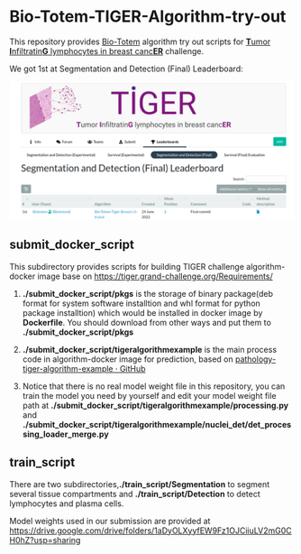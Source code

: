 ﻿# Bio-Totem-TIGER-Algorithm-try-out

This repository provides [Bio-Totem](https://grand-challenge.org/users/Biototem/) algorithm try out scripts for [**T**umor **I**nfiltratin**G** lymphocytes in breast canc**ER**](https://tiger.grand-challenge.org/) challenge.

We got 1st at Segmentation and Detection (Final) Leaderboard:

![](./img/final_seg_det.png)

## submit_docker_script

This subdirectory provides scripts for building TIGER challenge  algorithm-docker image base on https://tiger.grand-challenge.org/Requirements/

1. **./submit_docker_script/pkgs** is the storage of  binary package(deb format for system software installtion and whl format for python package installtion) which would be installed  in docker image by **Dockerfile**. You should download from other ways and put them to **./submit_docker_script/pkgs** 

2. **./submit_docker_script/tigeralgorithmexample** is the main process code in algorithm-docker image for prediction, based on [pathology-tiger-algorithm-example · GitHub](https://github.com/DIAGNijmegen/pathology-tiger-algorithm-example/tree/main/tigeralgorithmexample) 

3. Notice that there is no real model weight file in this repository, you can train the model you need by yourself and edit your model weight file path at **./submit_docker_script/tigeralgorithmexample/processing.py** and **./submit_docker_script/tigeralgorithmexample/nuclei_det/det_processing_loader_merge.py**

## train_script

There are two subdirectories,**./train_script/Segmentation** to segment several tissue compartments and **./train_script/Detection** to detect lymphocytes and plasma cells.

Model weights used in our submission are provided at https://drive.google.com/drive/folders/1aDyOLXyyfEW9Fz1OJCiiuLV2mG0CH0hZ?usp=sharing
